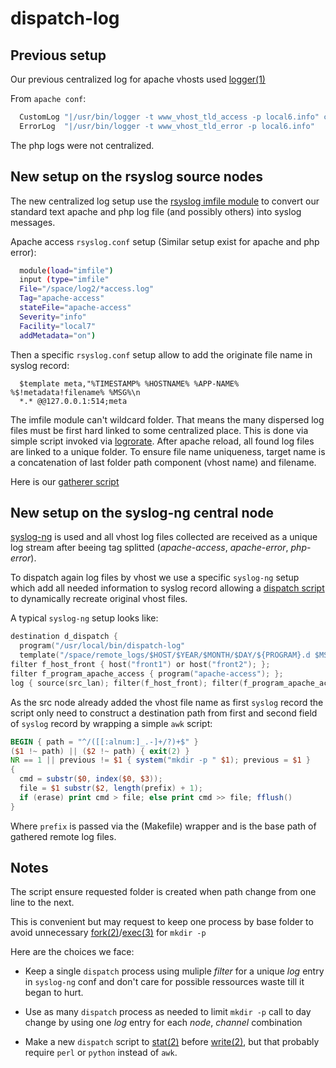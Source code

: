 # dispatch-log

## Previous setup

Our previous centralized log for apache vhosts used
[logger(1)][logger]

[logger]: http://man7.org/linux/man-pages/man1/logger.1.html "man"

From `apache conf`:

```apache
  CustomLog "|/usr/bin/logger -t www_vhost_tld_access -p local6.info" combined
  ErrorLog  "|/usr/bin/logger -t www_vhost_tld_error -p local6.info"
```

The php logs were not centralized.

## New setup on the rsyslog source nodes

The new centralized log setup use the [rsyslog imfile module][imfile]
to convert our standard text apache and php log file (and possibly
others) into syslog messages.

[imfile]: http://www.rsyslog.com/doc/v8-stable/configuration/modules/imfile.html "doc"

Apache access `rsyslog.conf` setup (Similar setup exist for apache and
php error):


```bash
  module(load="imfile")
  input (type="imfile"
  File="/space/log2/*access.log"
  Tag="apache-access"
  stateFile="apache-access"
  Severity="info"
  Facility="local7"
  addMetadata="on")
```
  
Then a specific `rsyslog.conf` setup allow to add the originate file
name in syslog record:

```
  $template meta,"%TIMESTAMP% %HOSTNAME% %APP-NAME% %$!metadata!filename% %MSG%\n
  *.* @@127.0.0.1:514;meta
```

The imfile module can't wildcard folder.  That means the many
dispersed log files must be first hard linked to some centralized
place.  This is done via simple script invoked via
[logrorate][logrotate].  After apache reload, all found log files are
linked to a unique folder.  To ensure file name uniqueness, target
name is a concatenation of last folder path component (vhost name) and
filename.

[logrotate]: https://linux.die.net/man/8/logrotate "man"

Here is our [gatherer script](gather-log "local src")
  
## New setup on the syslog-ng central node

[syslog-ng][syslog-ng] is used and all vhost log files collected are
received as a unique log stream after beeing tag splitted
(*apache-access*, *apache-error*, *php-error*).
  
[syslog-ng]: https://linux.die.net/man/8/syslog-ng "man"

To dispatch again log files by vhost we use a specific `syslog-ng`
setup which add all needed information to syslog record allowing a
[dispatch script](dispatch-log "local src") to dynamically recreate original vhost
files.

A typical `syslog-ng` setup looks like:

```c
destination d_dispatch {
  program("/usr/local/bin/dispatch-log"
  template("/space/remote_logs/$HOST/$YEAR/$MONTH/$DAY/${PROGRAM}.d $MSG\n")); };
filter f_host_front { host("front1") or host("front2"); };
filter f_program_apache_access { program("apache-access"); };
log { source(src_lan); filter(f_host_front); filter(f_program_apache_access); destination(d_dispatch); };
```

As the src node already added the vhost file name as first `syslog`
record the script only need to construct a destination path from first
and second field of `syslog` record by wrapping a simple `awk` script:

```awk
BEGIN { path = "^/([[:alnum:]_.-]+/?)+$" }
($1 !~ path) || ($2 !~ path) { exit(2) }
NR == 1 || previous != $1 { system("mkdir -p " $1); previous = $1 }
{
  cmd = substr($0, index($0, $3));
  file = $1 substr($2, length(prefix) + 1);
  if (erase) print cmd > file; else print cmd >> file; fflush()
}
```

Where `prefix` is passed via the (Makefile) wrapper and is the base
path of gathered remote log files.

## Notes

The script ensure requested folder is created when path
change from one line to the next.

This is convenient but may request to keep one process by base folder
to avoid unnecessary [fork(2)][fork]/[exec(3)][exec] for `mkdir -p`

Here are the choices we face:

- Keep a single `dispatch` process using muliple *filter* for a unique
  *log* entry in `syslog-ng` conf and don't care for possible
  ressources waste till it began to hurt.
  
- Use as many `dispatch` process as needed to limit `mkdir -p` call to
  day change by using one *log* entry for each *node*, *channel*
  combination

- Make a new `dispatch` script to [stat(2)][stat] before
  [write(2)][write], but that probably require `perl` or `python`
  instead of `awk`.

[stat]: https://linux.die.net/man/2/stat "man"
[write]: https://linux.die.net/man/2/write "man"
[fork]: https://linux.die.net/man/2/fork "man"
[exec]: https://linux.die.net/man/3/exec "man"
